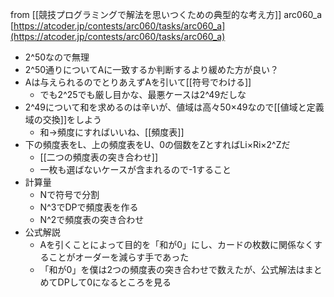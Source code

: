 
from [[競技プログラミングで解法を思いつくための典型的な考え方]]
arc060_a
[https://atcoder.jp/contests/arc060/tasks/arc060_a](https://atcoder.jp/contests/arc060/tasks/arc060_a)
- 2^50なので無理
- 2^50通りについてAに一致するか判断するより緩めた方が良い？
- Aは与えられるのでとりあえずAを引いて[[符号でわける]]
    - でも2^25でも厳し目かな、最悪ケースは2^49だしな
- 2^49について和を求めるのは辛いが、値域は高々50×49なので[[値域と定義域の交換]]をしよう
    - 和→頻度にすればいいね、[[頻度表]]
- 下の頻度表をL、上の頻度表をU、0の個数をZとすればLi×Ri×2^Zだ
    - [[二つの頻度表の突き合わせ]]
    - 一枚も選ばないケースが含まれるので-1すること
- 計算量
    - Nで符号で分割
    - N^3でDPで頻度表を作る
    - N^2で頻度表の突き合わせ
- 公式解説
    - Aを引くことによって目的を「和が0」にし、カードの枚数に関係なくすることがオーダーを減らす手であった
    - 「和が0」を僕は2つの頻度表の突き合わせで数えたが、公式解法はまとめてDPして0になるところを見る
